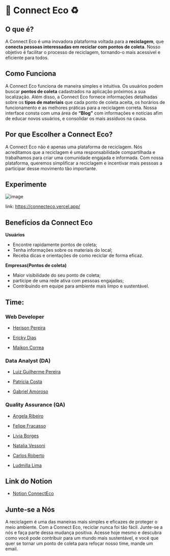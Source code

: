 # 🌳 Connect Eco ♻️

## O que é?
A Connect Eco é uma inovadora plataforma voltada para a **reciclagem**, que **conecta pessoas interessadas em reciclar com pontos de coleta**. Nosso objetivo é facilitar o processo de reciclagem, tornando-o mais acessível e eficiente para todos.

## Como Funciona
A Connect Eco funciona de maneira simples e intuitiva. Os usuários podem buscar **pontos de coleta** cadastrados na aplicação próximos a sua localização. Além disso, a Connect Eco fornece informações detalhadas sobre os **tipos de materiais** que cada ponto de coleta aceita, os horários de funcionamento e as melhores práticas para a reciclagem correta. Nossa interface consta com uma área de **“Blog”** com informações e notícias afim de educar novos usuários, e consolidar os mais assíduos na causa.

## Por que Escolher a Connect Eco?
A Connect Eco não é apenas uma plataforma de reciclagem. Nós acreditamos que a reciclagem é uma responsabilidade compartilhada e trabalhamos para criar uma comunidade engajada e informada. Com nossa plataforma, queremos simplificar a reciclagem e incentivar mais pessoas a participar desse movimento tão importante.

## Experimente
![image](https://github.com/Connect-Eco/.github/assets/79286388/daff86ff-b7f3-49c5-88cf-17f45a573229)

link: https://connecteco.vercel.app/
## Benefícios da Connect Eco

**Usuários**
- Encontre rapidamente pontos de coleta;
- Tenha informações sobre os materiais do local;
- Receba dicas e orientações de como reciclar de forma eficaz.

**Empresas(Pontos de coleta)** 
- Maior visibilidade do seu ponto de coleta;
- participe de uma rede ativa com pessoas engajadas;
- Contribuindo em equipe para ambiente mais limpo e sustentável.

## Time:

### Web Developer
- [Herison Pereira](https://www.linkedin.com/in/herison/) 

- [Ericky Dias](https://www.linkedin.com/in/erickydias/)

- [Maikon Correa](https://www.linkedin.com/in/maikon-correa-9a5407264/) 

### Data Analyst (DA)
- [Luiz Guilherme Pereira](https://www.linkedin.com/in/luiz-g-pereira)

- [Patrícia Costa](https://www.linkedin.com/in/patriciamgc/)
  
- [Gabriel Amoroso](https://www.linkedin.com/in/gabrielamoroso/)

### Quality Assurance (QA)
- [Angela Ribeiro](https://www.linkedin.com/in/angelaribeiro84) 

- [Felipe Fracasso](https://www.linkedin.com/in/felipefracasso/)
  
- [Livia Borges](https://www.linkedin.com/in/liviaborgespessanha)
  
- [Natalia Vessoni](https://www.linkedin.com/in/natalia-vessoni/)
  
- [Carlos Roberto](https://www.linkedin.com/in/carlos-roberto-320a13127/)

- [Ludmilla Lima](https://www.linkedin.com/in/ludmilla-lima-3b21b312a)

## Link do Notion
- [Notion ConnectEco](https://www.notion.so/9fd6a3f81c31401d8fd76bac57741286)

## Junte-se a Nós
A reciclagem é uma das maneiras mais simples e eficazes de proteger o meio ambiente. Com a Connect Eco, reciclar nunca foi tão fácil. Junte-se a nós e faça parte dessa mudança positiva. Acesse hoje mesmo e descubra como você pode contribuir para um mundo mais sustentável, e você que quer se tornar um ponto de coleta para refoçar nosso time, mande um email.


